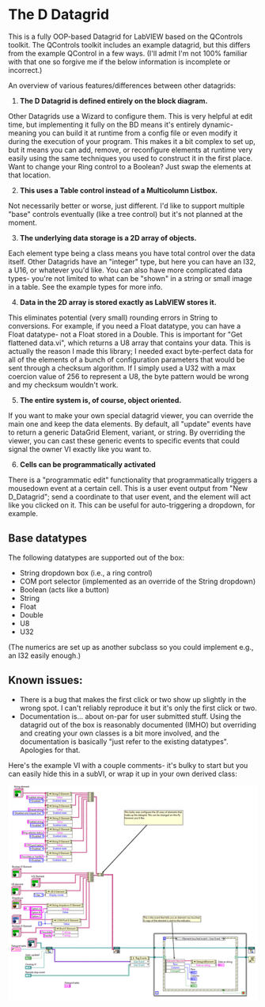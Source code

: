 # The D Datagrid

This is a fully OOP-based Datagrid for LabVIEW based on the QControls toolkit. The QControls toolkit includes an example datagrid, but this differs from the example QControl in a few ways. (I'll admit I'm not 100% familiar with that one so forgive me if the below information is incomplete or incorrect.)

An overview of various features/differences between other datagrids:
1. **The D Datagrid is defined entirely on the block diagram.**

Other Datagrids use a Wizard to configure them. This is very helpful at edit time, but implementing it fully on the BD means it's entirely dynamic- meaning you can build it at runtime from a config file or even modify it during the execution of your program. This makes it a bit complex to set up, but it means you can add, remove, or reconfigure elements at runtime very easily using the same techniques you used to construct it in the first place. Want to change your Ring control to a Boolean? Just swap the elements at that location.

2. **This uses a Table control instead of a Multicolumn Listbox.**

Not necessarily better or worse, just different. I'd like to support multiple "base" controls eventually (like a tree control) but it's not planned at the moment.

3. **The underlying data storage is a 2D array of objects.**

Each element type being a class means you have total control over the data itself. Other Datagrids have an "integer" type, but here you can have an I32, a U16, or whatever you'd like. You can also have more complicated data types- you're not limited to what can be "shown" in a string or small image in a table. See the example types for more info.

4. **Data in the 2D array is stored exactly as LabVIEW stores it.**

This eliminates potential (very small) rounding errors in String to <type> conversions. For example, if you need a Float datatype, you can have a Float datatype- not a Float stored in a Double. This is important for "Get flattened data.vi", which returns a U8 array that contains your data. This is actually the reason I made this library; I needed exact byte-perfect data for all of the elements of a bunch of configuration parameters that would be sent through a checksum algorithm. If I simply used a U32 with a max coercion value of 256 to represent a U8, the byte pattern would be wrong and my checksum wouldn't work.

5. **The entire system is, of course, object oriented.**

If you want to make your own special datagrid viewer, you can override the main one and keep the data elements. By default, all "update" events have to return a generic DataGrid Element, variant, or string. By overriding the viewer, you can cast these generic events to specific events that could signal the owner VI exactly like you want to.

6. **Cells can be programmatically activated**

There is a "programmatic edit" functionality that programmatically triggers a mousedown event at a certain cell. This is a user event output from "New D_Datagrid"; send a coordinate to that user event, and the element will act like you clicked on it. This can be useful for auto-triggering a dropdown, for example.

## Base datatypes

The following datatypes are supported out of the box:

- String dropdown box (i.e., a ring control)  
- COM port selector (implemented as an override of the String dropdown)  
- Boolean (acts like a button)  
- String  
- Float  
- Double  
- U8  
- U32  

(The numerics are set up as another subclass so you could implement e.g., an I32 easily enough.)

## Known issues:

- There is a bug that makes the first click or two show up slightly in the wrong spot. I can't reliably reproduce it but it's only the first click or two.  
- Documentation is... about on-par for user submitted stuff. Using the datagrid out of the box is reasonably documented (IMHO) but overriding and creating your own classes is a bit more involved, and the documentation is basically "just refer to the existing datatypes". Apologies for that.

Here's the example VI with a couple comments- it's bulky to start but you can easily hide this in a subVI, or wrap it up in your own derived class:

![Example datagrid](img/example.png)